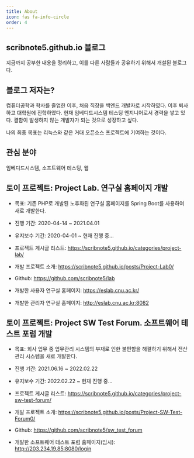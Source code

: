 ```yaml
---
title: About
icon: fas fa-info-circle
order: 4
---
```

## scribnote5.github.io 블로그
지금까지 공부한 내용을 정리하고, 이를 다른 사람들과 공유하기 위해서 개설된 블로그다.



## 블로그 저자는?
컴퓨터공학과 학사를 졸업한 이후, 처음 직장을 백엔드 개발자로 시작하였다.
이후 퇴사하고 대학원에 진학하였다.
현재 임베디드시스템 테스팅 엔지니어로서 경력을 쌓고 있다.
결함이 발생하지 않는 개발자가 되는 것으로 성장하고 싶다.

나의 최종 목표는 리눅스와 같은 거대 오픈소스 프로젝트에 기여하는 것이다.



## 관심 분야
임베디드시스템, 소프트웨어 테스팅, 웹



## 토이 프로젝트: Project Lab. 연구실 홈페이지 개발
- 목표: 기존 PHP로 개발된 노후화된 연구실 홈페이지를 Spring Boot를 사용하여 새로 개발한다.
- 진행 기간: 2020-04-14 ~ 2021.04.01
- 유지보수 기간: 2020-04-01 ~ 현재 진행 중...

- 프로젝트 게시글 리스트: <https://scribnote5.github.io/categories/project-lab/>
- 개발 프로젝트 소개: <https://scribnote5.github.io/posts/Project-Lab0/>
- Github: <https://github.com/scribnote5/lab>
- 개발한 사용자 연구실 홈페이지: <https://eslab.cnu.ac.kr/>
- 개발한 관리자 연구실 홈페이지: <http://eslab.cnu.ac.kr:8082>



## 토이 프로젝트: Project SW Test Forum. 소프트웨어 테스트 포럼 개발
- 목표: 회사 업무 중 업무관리 시스템의 부재로 인한 불편함을 해결하기 위해서 전산 관리 시스템을 새로 개발한다.
- 진행 기간: 2021.06.16 ~ 2022.02.22
- 유지보수 기간: 2022.02.22 ~ 현재 진행 중...

- 프로젝트 게시글 리스트: <https://scribnote5.github.io/categories/project-sw-test-forum/>
- 개발 프로젝트 소개: <https://scribnote5.github.io/posts/Project-SW-Test-Forum0/>
- Github: <https://github.com/scribnote5/sw_test_forum>
- 개발한 소프트웨어 테스트 포럼 홈페이지(임시): <http://203.234.19.85:8080/login>
